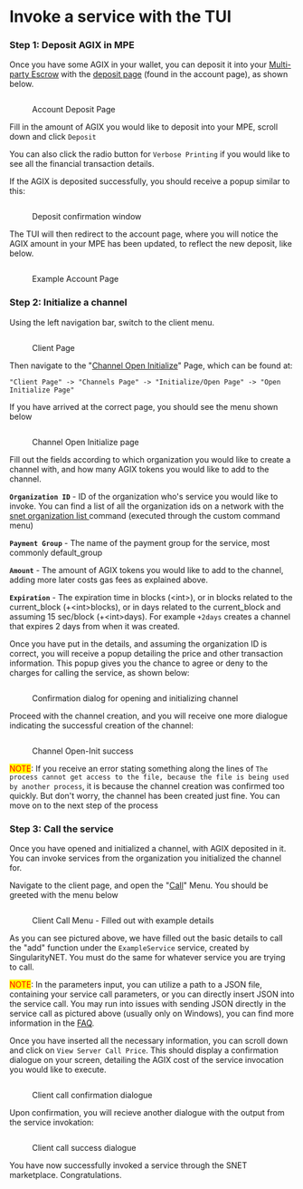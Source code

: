 # Invoke a service with the TUI

### Step 1: Deposit AGIX in MPE

Once you have some AGIX in your wallet, you can deposit it into your [Multi-party Escrow](https://dev.singularitynet.io/docs/ai-developers/mpe/) with the [deposit page](../menus/account/deposit.md) (found in the account page), as shown below.&#x20;

<figure><img src="../../../../../public/assets/images/products/TUI/TUI Deposit.png" alt=""><figcaption><p>Account Deposit Page</p></figcaption></figure>

Fill in the amount of AGIX you would like to deposit into your MPE, scroll down and click `Deposit`

You can also click the radio button for `Verbose Printing` if you would like to see all the financial transaction details.

If the AGIX is deposited successfully, you should receive a popup similar to this:

<figure><img src="../../../../../public/assets/images/products/TUI/TUI Deposit Confirm.png" alt=""><figcaption><p>Deposit confirmation window</p></figcaption></figure>

The TUI will then redirect to the account page, where you will notice the AGIX amount in your MPE has been updated, to reflect the new deposit, like below.

<figure><img src="../../../../../public/assets/images/products/TUI/TUI Account Page.png" alt=""><figcaption><p>Example Account Page</p></figcaption></figure>

### Step 2: Initialize a channel

Using the left navigation bar, switch to the client menu.&#x20;

<figure><img src="../../../../../public/assets/images/products/TUI/TUI Client Page.png" alt=""><figcaption><p>Client Page</p></figcaption></figure>

Then navigate to the "[Channel Open Initialize](../menus/client/channels-menu/initialize-open-page/open-initialize.md)" Page, which can be found at:

```
"Client Page" -> "Channels Page" -> "Initialize/Open Page" -> "Open Initialize Page"
```

If you have arrived at the correct page, you should see the menu shown below

<figure><img src="../../../../../public/assets/images/products/TUI/TUI Channel Open-Init.png" alt=""><figcaption><p>Channel Open Initialize page</p></figcaption></figure>

Fill out the fields according to which organization you would like to create a channel with, and how many AGIX tokens you would like to add to the channel.&#x20;

**`Organization ID`** - ID of the organization who's service you would like to invoke. You can find a list of all the organization ids on a network with the [snet organization list ](https://snet-cli-docs.singularitynet.io/organization.html#list)command (executed through the custom command menu)

**`Payment Group`** - The name of the payment group for the service, most commonly default\_group

**`Amount`** - The amount of AGIX tokens you would like to add to the channel, adding more later costs gas fees as explained above.&#x20;

**`Expiration`** - The expiration time in blocks (\<int>), or in blocks related to the current\_block (+\<int>blocks), or in days related to the current\_block and assuming 15 sec/block (+\<int>days). For example `+2days` creates a channel that expires 2 days from when it was created.

Once you have put in the details, and assuming the organization ID is correct, you will receive a popup detailing the price and other transaction information. This popup gives you the chance to agree or deny to the charges for calling the service, as shown below:

<figure><img src="../../../../../public/assets/images/products/TUI/TUI Channel creation confirm.png" alt=""><figcaption><p>Confirmation dialog for opening and initializing channel</p></figcaption></figure>

Proceed with the channel creation, and you will receive one more dialogue indicating the successful creation of the channel:

<figure><img src="../../../../../public/assets/images/products/TUI/TUI Channel creation success.png" alt=""><figcaption><p>Channel Open-Init success</p></figcaption></figure>

<mark style="color:red;">NOTE</mark>: If you receive an error stating something along the lines of `The process cannot get access to the file, because the file is being used by another process`, it is because the channel creation was confirmed too quickly. But don't worry, the channel has been created just fine. You can move on to the next step of the process

### Step 3: Call the service

Once you have opened and initialized a channel, with AGIX deposited in it. You can invoke services from the organization you initialized the channel for.&#x20;

Navigate to the client page, and open the "[Call](../menus/client/call.md)" Menu. You should be greeted with the menu below

<figure><img src="../../../../../public/assets/images/products/TUI/TUI Client Call .png" alt=""><figcaption><p>Client Call Menu - Filled out with example details</p></figcaption></figure>

As you can see pictured above, we have filled out the basic details to call the "add" function under the `ExampleService` service, created by SingularityNET. You must do the same for whatever service you are trying to call.&#x20;

<mark style="color:red;">NOTE</mark>: In the parameters input, you can utilize a path to a JSON file, containing your service call parameters, or you can directly insert JSON into the service call. You may run into issues with sending JSON directly in the service call as pictured above (usually only on Windows), you can find more information in the [FAQ](../faq/).

Once you have inserted all the necessary information, you can scroll down and click on `View Server Call Price`. This should display a confirmation dialogue on your screen, detailing the AGIX cost of the service invocation you would like to execute.&#x20;

<figure><img src="../../../../../public/assets/images/products/TUI/TUI Client call confirm.png" alt=""><figcaption><p>Client call confirmation dialogue </p></figcaption></figure>

Upon confirmation, you will recieve another dialogue with the output from the service invokation:

<figure><img src="../../../../../public/assets/images/products/TUI/TUI Client call success.png" alt=""><figcaption><p>Client call success dialogue </p></figcaption></figure>

You have now successfully invoked a service through the SNET marketplace. Congratulations.&#x20;
